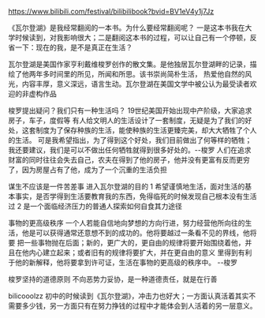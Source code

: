 https://www.bilibili.com/festival/bilibilibook?bvid=BV1eV4y1j7Jz


《瓦尔登湖》是我经常翻阅的一本书。为什么要经常翻阅呢？
一是这本书我在大学时候读到，对我影响很大；二是翻阅这本书的过程，可以让自己有一个停顿，反省一下：现在的我，是不是真正在生活？

瓦尔登湖是美国作家亨利戴维梭罗创作的散文集。是他独居瓦尔登湖畔的记录，描绘了他两年多时间里的所见，所闻和所思。该书崇尚简朴生活，
热爱他自然的风光，内容丰厚，意义深远，语言生动。瓦尔登湖在美国文学中被公认为最受读者欢迎的非虚构作品

梭罗提出疑问？我们只有一种生活吗？  19世纪美国开始出现中产阶级，大家追求房子，车子，度假等
有人给文明人的生活设计了一套制度，无疑是为了我们的好处，这套制度为了保存种族的生活，能使种族的生活更臻完美，却大大牺牲了个人的生活。
可是我希望指出，为了得到这个好处，我们目前做出了何等样的牺牲；我还要建议，我们是可以不做出任何牺牲就得到很多好处的。--梭罗
人们在追求财富的同时往往会失去自己，农夫在得到了他的房子，他并没有更富有反而更穷了，因为房屋占有了他，成为了一个沉重的生活负担

谋生不应该是一件苦差事
进入瓦尔登湖的目的
1 希望谨慎地生活，面对生活的基本事实，是否学得到生活要教育我的东西，免得临死的时候发现自己根本没有生活过
2 是一个面临经济压力的普通人探索如何自食其力途径

事物的更高级秩序
一个人若能自信地向梦想的方向行进，努力经营他所向往的生活，他是可以获得通常还意想不到的成功的。他将要越过一条看不见的界线，他将要
把一些事物抛在后面；新的，更广大的，更自由的规律将要开始围绕着他，并且在他内心建立起来；或者旧有的规律将要扩大，并在更自由的意义
里得到有利于他的新解释，他将要拿到许可证，生活在事物的更高级的秩序中。 --梭罗

梭罗坚持的道德原则
不向恶势力妥协，是一种道德责任，就是在行善

bilicooolzz
初中的时候读到《瓦尔登湖》，冲击力也好大；一方面认真活着其实不需要多少钱，另一方面只有在努力挣钱的过程中才能体会到人活着的另一层意义。